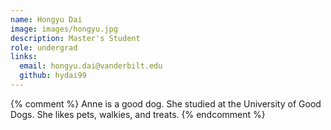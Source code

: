 ```yaml
---
name: Hongyu Dai
image: images/hongyu.jpg
description: Master's Student
role: undergrad
links:
  email: hongyu.dai@vanderbilt.edu
  github: hydai99
---
```


{% comment %}
Anne is a good dog.
She studied at the University of Good Dogs.
She likes pets, walkies, and treats.
{% endcomment %}
